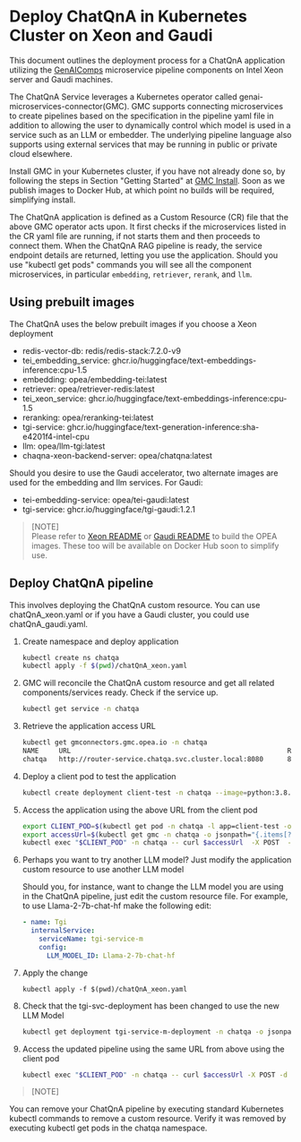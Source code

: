 # Deploy ChatQnA in Kubernetes Cluster on Xeon and Gaudi

This document outlines the deployment process for a ChatQnA application utilizing the [GenAIComps](https://github.com/opea-project/GenAIComps.git) microservice pipeline components on Intel Xeon server and Gaudi machines.

The ChatQnA Service leverages a Kubernetes operator called genai-microservices-connector(GMC). GMC supports connecting microservices to create pipelines based on the specification in the pipeline yaml file in addition to allowing the user to dynamically control which model is used in a service such as an LLM or embedder. The underlying pipeline language also supports using external services that may be running in public or private cloud elsewhere.

Install GMC  in your Kubernetes cluster, if you have not already done so, by following the steps in Section "Getting Started" at [GMC Install](https://github.com/opea-project/GenAIInfra/tree/main/microservices-connector). Soon as we publish images to Docker Hub, at which point no builds will be required, simplifying install.


The ChatQnA application is defined as a Custom Resource (CR) file that the above GMC operator acts  upon. It first checks if the microservices listed in the CR yaml file are running, if not starts them and then proceeds to connect them. When the ChatQnA RAG pipeline is ready, the service endpoint details are returned, letting you use the application. Should you use "kubectl get pods" commands you will see all the component microservices, in particular `embedding`, `retriever`, `rerank`, and `llm`.


## Using prebuilt images

The ChatQnA uses the below prebuilt images if you choose a Xeon deployment

- redis-vector-db: redis/redis-stack:7.2.0-v9
- tei_embedding_service: ghcr.io/huggingface/text-embeddings-inference:cpu-1.5
- embedding: opea/embedding-tei:latest
- retriever: opea/retriever-redis:latest
- tei_xeon_service: ghcr.io/huggingface/text-embeddings-inference:cpu-1.5
- reranking: opea/reranking-tei:latest
- tgi-service: ghcr.io/huggingface/text-generation-inference:sha-e4201f4-intel-cpu
- llm: opea/llm-tgi:latest
- chaqna-xeon-backend-server: opea/chatqna:latest

Should you desire to use the Gaudi accelerator, two alternate images are used for the embedding and llm services.
For Gaudi:

- tei-embedding-service: opea/tei-gaudi:latest
- tgi-service: ghcr.io/huggingface/tgi-gaudi:1.2.1

> [NOTE]  
> Please refer to [Xeon README](https://github.com/opea-project/GenAIExamples/blob/main/ChatQnA/docker/xeon/README.md) or [Gaudi README](https://github.com/opea-project/GenAIExamples/blob/main/ChatQnA/docker/gaudi/README.md) to build the OPEA images. These too will be available on Docker Hub soon to simplify use.

## Deploy ChatQnA pipeline
This involves deploying the ChatQnA custom resource. You can use chatQnA_xeon.yaml or if you have a Gaudi cluster, you could use chatQnA_gaudi.yaml. 

1. Create namespace and deploy application
   ```sh
   kubectl create ns chatqa
   kubectl apply -f $(pwd)/chatQnA_xeon.yaml
   ```

2. GMC will reconcile the ChatQnA custom resource and get all related components/services ready. Check if the service up.

   ```sh
   kubectl get service -n chatqa
   ```

3. Retrieve the application access URL

   ```sh
   kubectl get gmconnectors.gmc.opea.io -n chatqa
   NAME     URL                                                      READY     AGE
   chatqa   http://router-service.chatqa.svc.cluster.local:8080      8/0/8     3m
   ```

4. Deploy a client pod to test the application

   ```sh
   kubectl create deployment client-test -n chatqa --image=python:3.8.13 -- sleep infinity
   ```

5. Access the application using the above URL from the client pod

   ```sh
   export CLIENT_POD=$(kubectl get pod -n chatqa -l app=client-test -o jsonpath={.items..metadata.name})
   export accessUrl=$(kubectl get gmc -n chatqa -o jsonpath="{.items[?(@.metadata.name=='chatqa')].status.accessUrl}")
   kubectl exec "$CLIENT_POD" -n chatqa -- curl $accessUrl  -X POST  -d '{"text":"What is the revenue of Nike in 2023?","parameters":{"max_new_tokens":17, "do_sample": true}}' -H 'Content-Type: application/json'
   ```

6. Perhaps you want to try another LLM model? Just modify the application custom resource to use another LLM model

   Should you, for instance, want to change the LLM model you are using in the ChatQnA pipeline, just edit the custom resource file.
   For example, to use Llama-2-7b-chat-hf make the following edit:


   ```yaml
   - name: Tgi
     internalService:
       serviceName: tgi-service-m
       config:
         LLM_MODEL_ID: Llama-2-7b-chat-hf
   ```

7. Apply the change
   ```
   kubectl apply -f $(pwd)/chatQnA_xeon.yaml
   ```

8. Check that the tgi-svc-deployment has been changed to use the new LLM Model

   ```sh
   kubectl get deployment tgi-service-m-deployment -n chatqa -o jsonpath="{.spec.template.spec.containers[*].env[?(@.name=='LLM_MODEL_ID')].value}"
   ```

9. Access the updated pipeline using the same URL from above using the client pod

   ```sh
   kubectl exec "$CLIENT_POD" -n chatqa -- curl $accessUrl -X POST -d '{"text":"What is the revenue of Nike in 2023?","parameters":{"max_new_tokens":17, "do_sample": true}}' -H 'Content-Type: application/json'
   ```

> [NOTE]

You can remove your ChatQnA pipeline by executing standard Kubernetes kubectl commands to remove a custom resource. Verify it was removed by executing kubectl get pods in the chatqa namespace.
